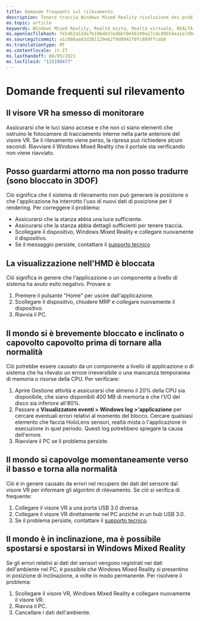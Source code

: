 ```yaml
---
title: Domande frequenti sul rilevamento
description: Tenere traccia Windows Mixed Reality risoluzione dei problemi che vanno oltre la documentazione di supporto consumer standard.
ms.topic: article
keywords: Windows Mixed Reality, Realtà mista, Realtà virtuale, REALTÀ VIRTUALE, MR, Risoluzione dei problemi, Errori, Guida, Supporto, Rilevamento
ms.openlocfilehash: fe5462a53de7b196db37edbbf0e56199a17c4c99b54ea1e7d9edf72e0845c9e5
ms.sourcegitcommit: a1c086aa83d381129e62f9d8942f0fc889ffcab0
ms.translationtype: MT
ms.contentlocale: it-IT
ms.lasthandoff: 08/05/2021
ms.locfileid: "115199477"
---
```

# <a name="tracking-faqs"></a>Domande frequenti sul rilevamento

## <a name="my-headset-has-stopped-tracking"></a>Il visore VR ha smesso di monitorare

Assicurarsi che le luci siano accese e che non ci siano elementi che ostruino le fotocamere di tracciamento interne nella parte anteriore del visore VR. Se il rilevamento viene perso, la ripresa può richiedere alcuni secondi. Riavviare il Windows Mixed Reality che il portale sta verificando non viene riavviato.

## <a name="i-can-look-around-but-i-cant-translate-im-stuck-in-3dof"></a>Posso guardarmi attorno ma non posso tradurre (sono bloccato in 3DOF)

Ciò significa che il sistema di rilevamento non può generare la posizione o che l'applicazione ha interrotto l'uso di nuovi dati di posizione per il rendering. Per correggere il problema:

* Assicurarsi che la stanza abbia una luce sufficiente.
* Assicurarsi che la stanza abbia dettagli sufficienti per tenere traccia.
* Scollegare il dispositivo, Windows Mixed Reality e collegare nuovamente il dispositivo.
* Se il messaggio persiste, contattare il [supporto tecnico](https://support.microsoft.com/)

## <a name="the-view-in-the-hmd-is-frozen"></a>La visualizzazione nell'HMD è bloccata

Ciò significa in genere che l'applicazione o un componente a livello di sistema ha avuto esito negativo. Provare a:

1. Premere il pulsante "Home" per uscire dall'applicazione.
2. Scollegare il dispositivo, chiudere MRP e collegare nuovamente il dispositivo.
3. Riavvia il PC.

## <a name="the-world-briefly-froze-and-tilted-or-flipped-upside-down-before-returning-to-normal"></a>Il mondo si è brevemente bloccato e inclinato o capovolto capovolto prima di tornare alla normalità

Ciò potrebbe essere causato da un componente a livello di applicazione o di sistema che ha rilevato un errore irreversibile o una mancanza temporanea di memoria o risorse della CPU. Per verificare:

1. Aprire Gestione attività e assicurarsi che almeno il 20% della CPU sia disponibile, che siano disponibili 400 MB di memoria e che l'I/O del disco sia inferiore all'80%.
2. Passare a **Visualizzatore eventi > Windows log >'applicazione** per cercare eventuali errori relativi al momento del blocco. Cercare qualsiasi elemento che faccia HoloLens sensori, realtà mista o l'applicazione in esecuzione in quel periodo. Questi log potrebbero spiegare la causa dell'errore.
3. Riavviare il PC se il problema persiste.

## <a name="the-world-flipped-upside-down-momentarily-and-returned-to-normal"></a>Il mondo si capovolge momentaneamente verso il basso e torna alla normalità

Ciò è in genere causato da errori nel recupero dei dati del sensore dal visore VR per informare gli algoritmi di rilevamento. Se ciò si verifica di frequente:

1. Collegare il visore VR a una porta USB 3.0 diversa.
2. Collegare il visore VR direttamente nel PC anziché in un hub USB 3.0.
3. Se il problema persiste, contattare il [supporto tecnico](https://support.microsoft.com/).

## <a name="the-world-is-tilted-but-i-can-navigate-and-walk-around-in-windows-mixed-reality"></a>Il mondo è in inclinazione, ma è possibile spostarsi e spostarsi in Windows Mixed Reality

Se gli errori relativi ai dati dei sensori vengono registrati nei dati dell'ambiente nel PC, è possibile che Windows Mixed Reality si presentino in posizione di inclinazione, a volte in modo permanente. Per risolvere il problema:

1. Scollegare il visore VR, Windows Mixed Reality e collegare nuovamente il visore VR.
2. Riavvia il PC.
3. Cancellare i dati dell'ambiente.
